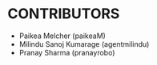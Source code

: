 CONTRIBUTORS
============

 - Paikea Melcher (paikeaM)
 - Milindu Sanoj Kumarage (agentmilindu)
 - Pranay Sharma (pranayrobo)
